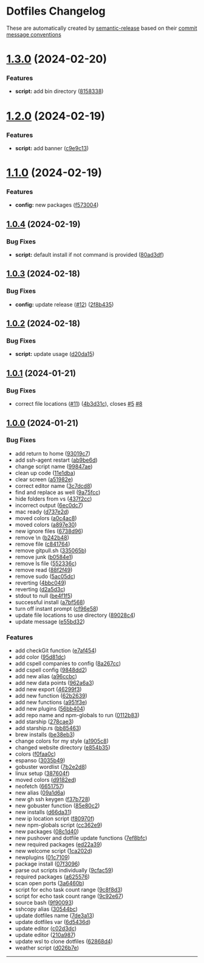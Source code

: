 # Dotfiles Changelog

These are automatically created by [semantic-release](https://github.com/semantic-release/semantic-release) based on their [commit message conventions](https://semantic-release.gitbook.io/semantic-release#commit-message-format)



# [1.3.0](https://github.com/PaleBluDot/dotfiles/compare/v1.2.0...v1.3.0) (2024-02-20)


### Features

* **script:** add bin directory ([8158338](https://github.com/PaleBluDot/dotfiles/commit/815833855ea32a867cca4428de9f297c41ad9078))

# [1.2.0](https://github.com/PaleBluDot/dotfiles/compare/v1.1.0...v1.2.0) (2024-02-19)


### Features

* **script:** add banner ([c9e9c13](https://github.com/PaleBluDot/dotfiles/commit/c9e9c132887bc91a500d9ebb0bf09a216da44cb0))

# [1.1.0](https://github.com/PaleBluDot/dotfiles/compare/v1.0.4...v1.1.0) (2024-02-19)


### Features

* **config:** new packages ([f573004](https://github.com/PaleBluDot/dotfiles/commit/f573004c4e15e5c1cedffb00c1c1d7875488d722))

## [1.0.4](https://github.com/PaleBluDot/dotfiles/compare/v1.0.3...v1.0.4) (2024-02-19)


### Bug Fixes

* **script:** default install if not command is provided ([80ad3df](https://github.com/PaleBluDot/dotfiles/commit/80ad3dfee85a31a8f82be6f3d3c1dd5cbcafe1e5))

## [1.0.3](https://github.com/PaleBluDot/dotfiles/compare/v1.0.2...v1.0.3) (2024-02-18)


### Bug Fixes

* **config:** update release   ([#12](https://github.com/PaleBluDot/dotfiles/issues/12)) ([2f8b435](https://github.com/PaleBluDot/dotfiles/commit/2f8b435b3ef64a0955e54b9d2608f7c76ba6f4f6))

## [1.0.2](https://github.com/PaleBluDot/dotfiles/compare/v1.0.1...v1.0.2) (2024-02-18)


### Bug Fixes

* **script:** update usage ([d20da15](https://github.com/PaleBluDot/dotfiles/commit/d20da1565a24913ee5c0f289f40663a436e24406))

## [1.0.1](https://github.com/PaleBluDot/dotfiles/compare/v1.0.0...v1.0.1) (2024-01-21)


### Bug Fixes

* correct file locations ([#11](https://github.com/PaleBluDot/dotfiles/issues/11)) ([4b3d31c](https://github.com/PaleBluDot/dotfiles/commit/4b3d31ce522be26ae004472f7d8fca4cb00b5401)), closes [#5](https://github.com/PaleBluDot/dotfiles/issues/5) [#8](https://github.com/PaleBluDot/dotfiles/issues/8)

## [1.0.0](https://github.com/PaleBluDot/dotfiles/compare/v1.0.0-dev.3...v1.0.0) (2024-01-21)


### Bug Fixes

* add return to home ([93019c7](https://github.com/PaleBluDot/dotfiles/commit/93019c7b9fce4b2364db8ecd27ceb6abc3359955))
* add ssh-agent restart ([ab9be6d](https://github.com/PaleBluDot/dotfiles/commit/ab9be6daed7856221d062f8d0c295dfb71bea965))
* change script name ([99847ae](https://github.com/PaleBluDot/dotfiles/commit/99847aefff6dd1307f228c53e1051581a787cdb4))
* clean up code ([11e1dba](https://github.com/PaleBluDot/dotfiles/commit/11e1dba2d8eaa8f9a4eb17f1acebe6088a346c93))
* clear screen ([a51982e](https://github.com/PaleBluDot/dotfiles/commit/a51982efd5f21fc1d4a257ebf976ba323873e03b))
* correct editor name ([3c7dcd8](https://github.com/PaleBluDot/dotfiles/commit/3c7dcd8fb534807d12d3161dd893d726a37416c5))
* find and replace as well ([9a75fcc](https://github.com/PaleBluDot/dotfiles/commit/9a75fccf43bbb13247be08b360a777a7b37afdea))
* hide folders from vs ([437f2cc](https://github.com/PaleBluDot/dotfiles/commit/437f2cc4eeb7871a30d30fb90b06e199a08e40ac))
* incorrect output ([6ec0dc7](https://github.com/PaleBluDot/dotfiles/commit/6ec0dc7e061259c552c1cb1524e67bd23e717600))
* mac ready ([d737e2d](https://github.com/PaleBluDot/dotfiles/commit/d737e2d71062f4aacda9601c5cc1d3a77613a408))
* moved colors ([a0c4ac8](https://github.com/PaleBluDot/dotfiles/commit/a0c4ac8366bdc22f885e3cb6a139843242e82f46))
* moved colors ([a897e30](https://github.com/PaleBluDot/dotfiles/commit/a897e30e3f61baa8d92648b240d9e2cd8b7dd950))
* new ignore files ([6738d96](https://github.com/PaleBluDot/dotfiles/commit/6738d96c7d00ff1fa8bc1486479e88f8bc9d9776))
* remove \n ([b242b48](https://github.com/PaleBluDot/dotfiles/commit/b242b48c9e10c8134911147bcba36aba795d0e2f))
* remove file ([c841764](https://github.com/PaleBluDot/dotfiles/commit/c841764afb2d03862d50faf799057e9895fde2e3))
* remove gitpull.sh ([335065b](https://github.com/PaleBluDot/dotfiles/commit/335065b9040f4ca076d9a443a0cb5329cd2b5d86))
* remove junk ([b0584e1](https://github.com/PaleBluDot/dotfiles/commit/b0584e1ab52ef8a0ae1915d4e8cf896db2e54b22))
* remove ls file ([552336c](https://github.com/PaleBluDot/dotfiles/commit/552336c04f68ac3dd10dff983c9b1015f055b1ee))
* remove read ([88f2f49](https://github.com/PaleBluDot/dotfiles/commit/88f2f494667f0e01df76d9fcfda5462150e6c93b))
* remove sudo ([5ac05dc](https://github.com/PaleBluDot/dotfiles/commit/5ac05dc9b83e4a83639fb6d80001d4cf6e053a55))
* reverting ([4bbc049](https://github.com/PaleBluDot/dotfiles/commit/4bbc0491297f0494b154eecf1b3b1a0cce74b384))
* reverting ([d2a5d3c](https://github.com/PaleBluDot/dotfiles/commit/d2a5d3c93ade5a368f1e86406d3494590d2c10ce))
* stdout to null ([be4f1f5](https://github.com/PaleBluDot/dotfiles/commit/be4f1f5ddec3a5a30657515d60a183c07ca9c15f))
* successful install ([a7bf568](https://github.com/PaleBluDot/dotfiles/commit/a7bf568b7750beb5fa9b08aaa0dbcd095cad9ac0))
* turn off instant prompt ([cf96e58](https://github.com/PaleBluDot/dotfiles/commit/cf96e581ba0d9b4ac9a6704782fcd88480ca5924))
* update file locations to use  directory ([89028c4](https://github.com/PaleBluDot/dotfiles/commit/89028c4659cab1b6e5bc9da6183fee21a8b62053))
* update message ([e55bd32](https://github.com/PaleBluDot/dotfiles/commit/e55bd329d35b20cd6685f00b3f34973d00a0290f))


### Features

* add checkGit function ([e7af454](https://github.com/PaleBluDot/dotfiles/commit/e7af4545f7a7a441de5c25920f611c31f39626a2))
* add color ([95d81dc](https://github.com/PaleBluDot/dotfiles/commit/95d81dcdf2bd8d907f2e03af85fe9a5a43d87704))
* add cspell companies to config ([8a267cc](https://github.com/PaleBluDot/dotfiles/commit/8a267ccb09b25f0eed7ad80c0ccbc9969c11b4cf))
* add cspell config ([9848dd2](https://github.com/PaleBluDot/dotfiles/commit/9848dd237fc336628709365ab53d27e7f40764b5))
* add new alias ([a96ccbc](https://github.com/PaleBluDot/dotfiles/commit/a96ccbce37d63b3636df35d8e6bb4a3db9ab2e1e))
* add new data points ([962a6a3](https://github.com/PaleBluDot/dotfiles/commit/962a6a35b52ae917cc033b29741a236414dc842b))
* add new export ([46299f3](https://github.com/PaleBluDot/dotfiles/commit/46299f32d819bd53e2a37b056ff307a9c9b5d766))
* add new function ([62b2639](https://github.com/PaleBluDot/dotfiles/commit/62b263921b710375518af56806a49a8100a4cf44))
* add new functions ([a951f3e](https://github.com/PaleBluDot/dotfiles/commit/a951f3e926016181d3be93e8c9c0dd8e749525fa))
* add new plugins ([56bb404](https://github.com/PaleBluDot/dotfiles/commit/56bb404a5afb1725fc4ff1a457bc7de59f0182bd))
* add repo name and npm-globals to run ([0112b83](https://github.com/PaleBluDot/dotfiles/commit/0112b8305761e40cb1b43c8699090df301d9230f))
* add starship ([278cae3](https://github.com/PaleBluDot/dotfiles/commit/278cae3a4623512520873754406a222ff5e3d7b7))
* add starship.rs ([bb85463](https://github.com/PaleBluDot/dotfiles/commit/bb8546322c6c6712f9e18a7a7b048ce472e7d99f))
* brew installs ([be38eb3](https://github.com/PaleBluDot/dotfiles/commit/be38eb34a51abe3993d0e1851dd89e0c20a92cf3))
* change colors for my style ([a1905c8](https://github.com/PaleBluDot/dotfiles/commit/a1905c8808ba206a23194911168dff56fa3a2fb5))
* changed website directory ([e854b35](https://github.com/PaleBluDot/dotfiles/commit/e854b35de6e377e8bbf8d42c62f1ad0c763d5a4a))
* colors ([f0faa0c](https://github.com/PaleBluDot/dotfiles/commit/f0faa0c05a4e3309a91f24f5bb3b3db7bbf407d9))
* espanso ([3035b49](https://github.com/PaleBluDot/dotfiles/commit/3035b49dc2687fca931172af409624288c4cf39e))
* gobuster wordlist ([7b2e2d8](https://github.com/PaleBluDot/dotfiles/commit/7b2e2d88e6629f1ef53bae389d8959370c106930))
* linux setup ([387604f](https://github.com/PaleBluDot/dotfiles/commit/387604ffa161fd363390097c9a1631f910c02dc1))
* moved colors ([d9182ed](https://github.com/PaleBluDot/dotfiles/commit/d9182ed708f1b6a0dde1b59d596683c07e111382))
* neofetch ([6651757](https://github.com/PaleBluDot/dotfiles/commit/6651757bab82ad1e9d42449811a84ca47a93471e))
* new alias ([09a1d6a](https://github.com/PaleBluDot/dotfiles/commit/09a1d6a9948e5c359cbbab1ead270251344beefa))
* new gh ssh keygen ([f37b728](https://github.com/PaleBluDot/dotfiles/commit/f37b72828b1e3fa5061a51cb735a5b58a0f1af7e))
* new gobuster function ([85e80c2](https://github.com/PaleBluDot/dotfiles/commit/85e80c23d5d95aab363cf7ec34cb7f4a235d646f))
* new installs ([d66da31](https://github.com/PaleBluDot/dotfiles/commit/d66da318ae3845ae8405a0f7fd65ecec3cd02685))
* new ip location script ([f80970f](https://github.com/PaleBluDot/dotfiles/commit/f80970f40c31537c4a9655f8283d75a01003fa95))
* new npm-globals script ([cc362e9](https://github.com/PaleBluDot/dotfiles/commit/cc362e933058b19133b36f650b64dfba34aaee80))
* new packages ([08c1d40](https://github.com/PaleBluDot/dotfiles/commit/08c1d40a9b8189aae592750d1147c0fe468d239b))
* new pushover and dotfile update functions ([7ef8bfc](https://github.com/PaleBluDot/dotfiles/commit/7ef8bfce7ab0b44e48372d6831b3c436f85e37f9))
* new required packages ([ed22a39](https://github.com/PaleBluDot/dotfiles/commit/ed22a39751c4af8eca4ce2ed8bace2cb1888f009))
* new welcome script ([1ca202d](https://github.com/PaleBluDot/dotfiles/commit/1ca202db7c1e10378adaf9d6bc833477266644a4))
* newplugins ([01c7109](https://github.com/PaleBluDot/dotfiles/commit/01c71098149867600d75fa58d8e6425a8ab45e52))
* package install ([07f3096](https://github.com/PaleBluDot/dotfiles/commit/07f3096799deadc597c044aad5b24215c7a77417))
* parse out scripts individually ([9cfac59](https://github.com/PaleBluDot/dotfiles/commit/9cfac59014ba2ade41992024f123d19c6b158d25))
* required packages ([a625576](https://github.com/PaleBluDot/dotfiles/commit/a625576ef210456c30b6ae753d005320628300b5))
* scan open ports ([3a6460b](https://github.com/PaleBluDot/dotfiles/commit/3a6460bb031dc3511fc2bf5325d0889d81a06c89))
* script for echo task count range ([9c8f8d3](https://github.com/PaleBluDot/dotfiles/commit/9c8f8d32fc3acbe508594bb9f0923a1a999ed366))
* script for echo task count range ([9c92e67](https://github.com/PaleBluDot/dotfiles/commit/9c92e67f5194450037d45ec5e1b30191983be11b))
* source bash ([9f90093](https://github.com/PaleBluDot/dotfiles/commit/9f900935f3f2f887e713b2e1795e11f4d32e142a))
* sshcopy alias ([30544bc](https://github.com/PaleBluDot/dotfiles/commit/30544bc51cedd6d61e7d262b3e9bfcea1822edf7))
* update dotfiles name ([7de3a13](https://github.com/PaleBluDot/dotfiles/commit/7de3a13e773b9320c0ff8c4e25ef86b608cb1895))
* update dotfiles var ([6d5436d](https://github.com/PaleBluDot/dotfiles/commit/6d5436dd47c934e077b6ef78d012b7215c8c4ec7))
* update editor ([c02d3dc](https://github.com/PaleBluDot/dotfiles/commit/c02d3dc213a90a8f777404a69290bce7f3c550ab))
* update editor ([210a987](https://github.com/PaleBluDot/dotfiles/commit/210a987cf8d25279a3c3a7d070b684aa66568ede))
* update wsl to clone dotfiles ([62868d4](https://github.com/PaleBluDot/dotfiles/commit/62868d4bbdb20e26ebe6628cd0dae0ce6ef6b3d4))
* weather script ([d026b7e](https://github.com/PaleBluDot/dotfiles/commit/d026b7eacc37bb2c5050aa4e5f35d3490a041698))
****
